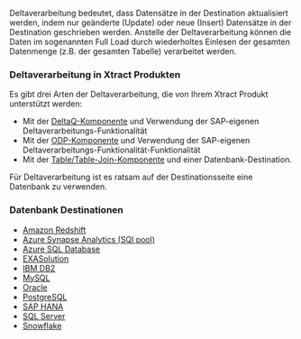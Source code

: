 Deltaverarbeitung bedeutet, dass Datensätze in der Destination aktualisiert werden, indem nur geänderte (Update) oder neue (Insert) Datensätze in der Destination geschrieben werden. 
Anstelle der Deltaverarbeitung können die Daten im sogenannten Full Load durch wiederholtes Einlesen der gesamten Datenmenge (z.B. der gesamten Tabelle) verarbeitet werden.


### Deltaverarbeitung in Xtract Produkten
Es gibt drei Arten der Deltaverarbeitung, die von Ihrem Xtract Produkt unterstützt werden:
- Mit der [DeltaQ-Komponente](../datasource-deltaq/eine-deltaq-quelle-definieren) und Verwendung der SAP-eigenen Deltaverarbeitungs-Funktionalität 
- Mit der [ODP-Komponente](../odp/odp-functions-ov#update-mode) und Verwendung der SAP-eigenen Deltaverarbeitungs-Funktionalität-Funktionalität
- Mit der [Table/Table-Join-Komponente](../table) und einer Datenbank-Destination.

Für Deltaverarbeitung ist es ratsam auf der Destinationsseite eine Datenbank zu verwenden.


### Datenbank Destinationen
- [Amazon Redshift](../destinationen/redshift#daten-mergen) 
- [Azure Synapse Analytics (SQl pool)](../destinationen/azure-synapse-analytics#daten-mergen) 
- [Azure SQL Database](../destinationen/microsoft-sql-server#daten-mergen) 
- [EXASolution](../destinationen/exasol#daten-mergen) 
- [IBM DB2](../destinationen/ibm-db2#daten-mergen) 
- [MySQL](../destinationen/mysql#daten-mergen) 
- [Oracle](../destinationen/oracle#daten-mergen) 
- [PostgreSQL](../destinationen/postgreSQL#daten-mergen)
- [SAP HANA](../destinationen/hana#daten-mergen) 
- [SQL Server](../destinationen/microsoft-sql-server#daten-mergen) 
- [Snowflake](../destinationen/snowflake#daten-mergen)




